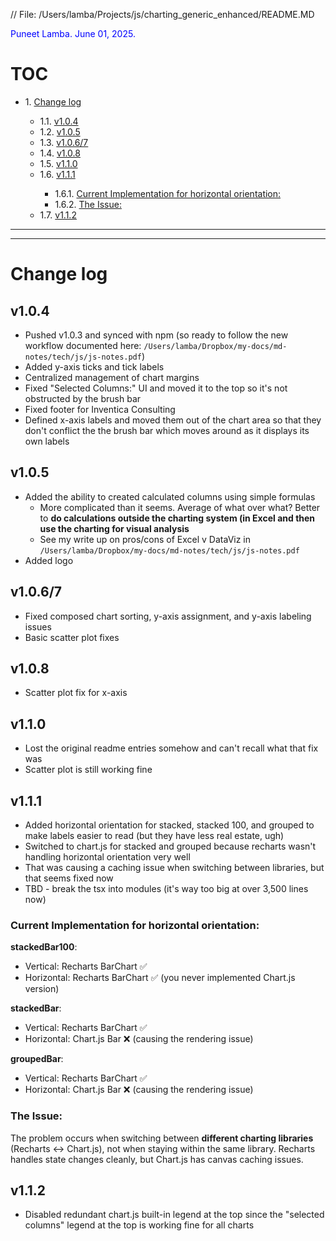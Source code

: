 // File: /Users/lamba/Projects/js/charting_generic_enhanced/README.MD

<span style="color: blue;">Puneet Lamba. June 01, 2025.</span>

# TOC

<!-- TOC -->
<!-- Note: TOC limited to heading levels 1-3 (from file hint) -->
<ul>
<li>1. <a href="#change-log">Change log</a></li>
<ul>
<li>1.1. <a href="#v1-0-4">v1.0.4</a></li>
<li>1.2. <a href="#v1-0-5">v1.0.5</a></li>
<li>1.3. <a href="#v1-0-6-7">v1.0.6/7</a></li>
<li>1.4. <a href="#v1-0-8">v1.0.8</a></li>
<li>1.5. <a href="#v1-1-0">v1.1.0</a></li>
<li>1.6. <a href="#v1-1-1">v1.1.1</a></li>
<ul>
<li>1.6.1. <a href="#current-implementation-for-horizontal-orientation">Current Implementation for horizontal orientation:</a></li>
<li>1.6.2. <a href="#the-issue">The Issue:</a></li>
</ul>
<li>1.7. <a href="#v1-1-2">v1.1.2</a></li>
</ul>
</ul>
<!-- /TOC -->

<!-- TOC-LEVEL: 3 -->

---
---

# Change log

## v1.0.4
- Pushed v1.0.3 and synced with npm (so ready to follow the new workflow documented here: `/Users/lamba/Dropbox/my-docs/md-notes/tech/js/js-notes.pdf`)
- Added y-axis ticks and tick labels
- Centralized management of chart margins
- Fixed "Selected Columns:" UI and moved it to the top so it's not obstructed by the brush bar
- Fixed footer for Inventica Consulting
- Defined x-axis labels and moved them out of the chart area so that they don't conflict the the brush bar which moves around as it displays its own labels

## v1.0.5
- Added the ability to created calculated columns using simple formulas
	- More complicated than it seems. Average of what over what? Better to **do calculations outside the charting system (in Excel and then use the charting for visual analysis**
	- See my write up on pros/cons of Excel v DataViz in `/Users/lamba/Dropbox/my-docs/md-notes/tech/js/js-notes.pdf`
- Added logo

## v1.0.6/7
- Fixed composed chart sorting, y-axis assignment, and y-axis labeling issues
- Basic scatter plot fixes

## v1.0.8
- Scatter plot fix for x-axis

## v1.1.0
- Lost the original readme entries somehow and can't recall what that fix was
- Scatter plot is still working fine

## v1.1.1
- Added horizontal orientation for stacked, stacked 100, and grouped to make labels easier to read (but they have less real estate, ugh)
- Switched to chart.js for stacked and grouped because recharts wasn't handling horizontal orientation very well	
- That was causing a caching issue when switching between libraries, but that seems fixed now
- TBD - break the tsx into modules (it's way too big at over 3,500 lines now)

### Current Implementation for horizontal orientation:

**stackedBar100**: 
- Vertical: Recharts BarChart ✅
- Horizontal: Recharts BarChart ✅ (you never implemented Chart.js version)

**stackedBar**: 
- Vertical: Recharts BarChart ✅
- Horizontal: Chart.js Bar ❌ (causing the rendering issue)

**groupedBar**: 
- Vertical: Recharts BarChart ✅  
- Horizontal: Chart.js Bar ❌ (causing the rendering issue)

### The Issue:
The problem occurs when switching between **different charting libraries** (Recharts ↔ Chart.js), not when staying within the same library. Recharts handles state changes cleanly, but Chart.js has canvas caching issues.

## v1.1.2
- Disabled redundant chart.js built-in legend at the top since the "selected columns" legend at the top is working fine for all charts
